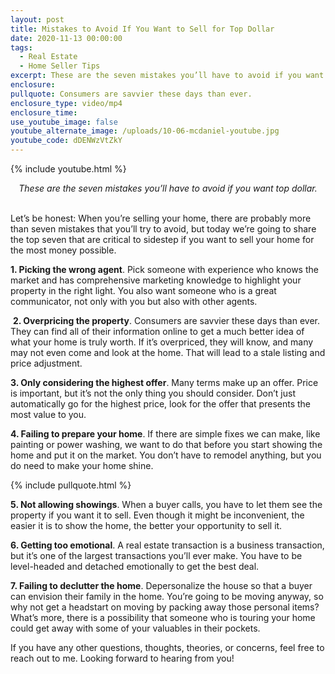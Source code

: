 ```yaml
---
layout: post
title: Mistakes to Avoid If You Want to Sell for Top Dollar
date: 2020-11-13 00:00:00
tags:
  - Real Estate
  - Home Seller Tips
excerpt: These are the seven mistakes you’ll have to avoid if you want top dollar.
enclosure:
pullquote: Consumers are savvier these days than ever.
enclosure_type: video/mp4
enclosure_time:
use_youtube_image: false
youtube_alternate_image: /uploads/10-06-mcdaniel-youtube.jpg
youtube_code: dDENWzVtZkY
---
```


{% include youtube.html %}

<center><em>These are the seven mistakes you&rsquo;ll have to avoid if you want top dollar.</em></center>

<br>Let’s be honest: When you’re selling your home, there are probably more than seven mistakes that you’ll try to avoid, but today we’re going to share the top seven that are critical to sidestep if you want to sell your home for the most money possible.

**1\. Picking the wrong agent**. Pick someone with experience who knows the market and has comprehensive marketing knowledge to highlight your property in the right light. You also want someone who is a great communicator, not only with you but also with other agents.

&nbsp;**2\. Overpricing the property**. Consumers are savvier these days than ever. They can find all of their information online to get a much better idea of what your home is truly worth. If it’s overpriced, they will know, and many may not even come and look at the home. That will lead to a stale listing and price adjustment.

**3\. Only considering the highest offer**. Many terms make up an offer. Price is important, but it’s not the only thing you should consider. Don’t just automatically go for the highest price, look for the offer that presents the most value to you.

**4\. Failing to prepare your home**. If there are simple fixes we can make, like painting or power washing, we want to do that before you start showing the home and put it on the market. You don’t have to remodel anything, but you do need to make your home shine.

{% include pullquote.html %}

**5\. Not allowing showings**. When a buyer calls, you have to let them see the property if you want it to sell. Even though it might be inconvenient, the easier it is to show the home, the better your opportunity to sell it.

**6\. Getting too emotional**. A real estate transaction is a business transaction, but it’s one of the largest transactions you’ll ever make. You have to be level-headed and detached emotionally to get the best deal.

**7\. Failing to declutter the home**. Depersonalize the house so that a buyer can envision their family in the home. You’re going to be moving anyway, so why not get a headstart on moving by packing away those personal items? What’s more, there is a possibility that someone who is touring your home could get away with some of your valuables in their pockets.

If you have any other questions, thoughts, theories, or concerns, feel free to reach out to me. Looking forward to hearing from you\!